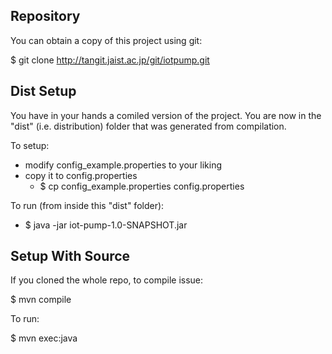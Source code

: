 Repository
----------

You can obtain a copy of this project using git:

$ git clone http://tangit.jaist.ac.jp/git/iotpump.git

Dist Setup
----------

You have in your hands a comiled version of the project. You are now in the "dist" (i.e. distribution) folder that was generated from compilation.

To setup:

* modify config_example.properties to your liking
* copy it to config.properties
    * $ cp config_example.properties config.properties

To run (from inside this "dist" folder):

* $ java -jar iot-pump-1.0-SNAPSHOT.jar

Setup With Source
-----------------

If you cloned the whole repo, to compile issue:

$ mvn compile

To run:

$ mvn exec:java
